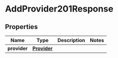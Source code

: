 

# AddProvider201Response


## Properties

| Name | Type | Description | Notes |
|------------ | ------------- | ------------- | -------------|
|**provider** | [**Provider**](Provider.md) |  |  |



